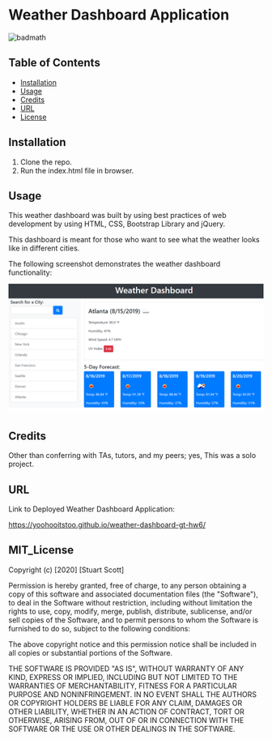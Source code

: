 # Weather Dashboard Application

![badmath](https://img.shields.io/badge/license-MIT-brightgreen)

## Table of Contents

* [Installation](#installation)
* [Usage](#usage)
* [Credits](#credits)
* [URL](#url)
* [License](#mit_license)

## Installation

1. Clone the repo.
2. Run the index.html file in browser.

## Usage

This weather dashboard was built by using best practices of web development by using HTML, CSS, Bootstrap Library and jQuery.

This dashboard is meant for those who want to see what the weather looks like in different cities.

The following screenshot demonstrates the weather dashboard functionality:

![weather dashboard demo](./assets/06-server-side-apis-homework-demo.png)

## Credits

Other than conferring with TAs, tutors, and my peers; yes, This was a solo project.

## URL

Link to Deployed Weather Dashboard Application:

https://yoohooitstoo.github.io/weather-dashboard-gt-hw6/


## MIT_License 

Copyright (c) [2020] [Stuart Scott]

Permission is hereby granted, free of charge, to any person obtaining a copy
of this software and associated documentation files (the "Software"), to deal
in the Software without restriction, including without limitation the rights
to use, copy, modify, merge, publish, distribute, sublicense, and/or sell
copies of the Software, and to permit persons to whom the Software is
furnished to do so, subject to the following conditions:

The above copyright notice and this permission notice shall be included in all
copies or substantial portions of the Software.

THE SOFTWARE IS PROVIDED "AS IS", WITHOUT WARRANTY OF ANY KIND, EXPRESS OR
IMPLIED, INCLUDING BUT NOT LIMITED TO THE WARRANTIES OF MERCHANTABILITY,
FITNESS FOR A PARTICULAR PURPOSE AND NONINFRINGEMENT. IN NO EVENT SHALL THE
AUTHORS OR COPYRIGHT HOLDERS BE LIABLE FOR ANY CLAIM, DAMAGES OR OTHER
LIABILITY, WHETHER IN AN ACTION OF CONTRACT, TORT OR OTHERWISE, ARISING FROM,
OUT OF OR IN CONNECTION WITH THE SOFTWARE OR THE USE OR OTHER DEALINGS IN THE
SOFTWARE.